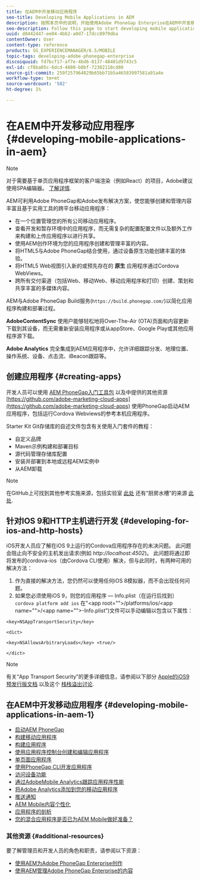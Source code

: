 ```yaml
---
title: 在AEM中开发移动应用程序
seo-title: Developing Mobile Applications in AEM
description: 按照本页中的说明，开始使用Adobe PhoneGap Enterprise在AEM中开发移动应用程序。
seo-description: Follow this page to start developing mobile application in AEM using Adobe PhoneGap Enterprise.
uuid: d8442447-ee04-4bb2-a0d7-17dcc8979dba
contentOwner: User
content-type: reference
products: SG_EXPERIENCEMANAGER/6.5/MOBILE
topic-tags: developing-adobe-phonegap-enterprise
discoiquuid: fd7bcf17-af7e-4bd6-8137-48401d9743c5
exl-id: cf8ba05c-6dcd-4880-b8bf-72382118cd80
source-git-commit: 259f257964829b65bb71b5a46583997581a91a4e
workflow-type: tm+mt
source-wordcount: '582'
ht-degree: 1%

---
```


# 在AEM中开发移动应用程序 {#developing-mobile-applications-in-aem}

>[!NOTE]
>
>对于需要基于单页应用程序框架的客户端渲染（例如React）的项目，Adobe建议使用SPA编辑器。 [了解详情](/help/sites-developing/spa-overview.md).

AEM可利用Adobe PhoneGap和Adobe发布解决方案，使您能够创建和管理内容丰富且基于实用工具的跨平台移动应用程序：

* 在一个位置管理您的所有公司移动应用程序。
* 查看开发和暂存环境中的应用程序，而无需复杂的配置配置文件以及额外工作来构建和上传应用程序以进行共享。
* 使用AEM创作环境为您的应用程序创建和管理丰富的内容。
* 将HTML5与Adobe PhoneGap结合使用，通过设备原生功能创建丰富的体验。
* 将HTML5 Web视图引入新的或预先存在的 **原生** 应用程序通过Cordova WebViews。
* 跨所有交付渠道（包括Web、移动Web、移动应用程序和打印）创建、策划和共享丰富的多媒体内容。

AEM与Adobe PhoneGap Build服务(`https://build.phonegap.com/`)以简化应用程序构建和部署过程。

**AdobeContentSync** 使用户能够轻松地将Over-The-Air (OTA)页面和内容更新下载到其设备，而无需重新安装应用程序或从appStore、Google Play或其他应用程序源下载。

**Adobe Analytics** 完全集成到AEM应用程序中，允许详细跟踪分发、地理位置、操作系统、设备、点击流、iBeacon跟踪等。

## 创建应用程序 {#creating-apps}

开发人员可以使用 [AEM PhoneGap入门工具包](https://github.com/Adobe-Marketing-Cloud/aem-phonegap-starter-kit) 以及中提供的其他资源 [https://github.com/adobe-marketing-cloud-apps](https://github.com/adobe-marketing-cloud-apps) 使用PhoneGap启动AEM应用程序，包括运行Cordova Webviews的参考本机应用程序。

Starter Kit Git存储库的自述文件包含有关使用入门套件的教程：

* 自定义品牌
* Maven示例构建和部署目标
* 源代码管理存储库配置
* 安装并部署到本地或远程AEM实例中
* 从AEM卸载

>[!NOTE]
>
>在GitHub上可找到其他参考实施来源，包括实验室 [此处](https://github.com/adobe-marketing-cloud-apps) 还有“厨房水槽”的来源 [此处](https://github.com/blefebvre/aem-phonegap-kitchen-sink).

## 针对IOS 9和HTTP主机进行开发 {#developing-for-ios-and-http-hosts}

iOS开发人员应了解在iOS 9上运行的Cordova应用程序存在的未决问题。 此问题会阻止向不安全的主机发出请求(例如 *http://localhost:4502*)。 此问题将通过即将发布的cordova-ios（由Cordova CLI使用）解决，但与此同时，有两种可用的解决方法：

1. 作为直接的解决方法，您仍然可以使用任何iOS 8模拟器，而不会出现任何问题。
1. 如果您必须使用iOS 9，则您的应用程序 — Info.plist（在运行后找到） `cordova platform add ios` 在&quot;&lt;app root=&quot;&quot;>/platforms/ios/&lt;app name=&quot;&quot;>/&lt;app name=&quot;&quot;>-Info.plist”)文件可以手动编辑以包含以下属性：

```
<key>NSAppTransportSecurity</key>

<dict>

<key>NSAllowsArbitraryLoads</key> <true/>

</dict>
```

>[!NOTE]
>
>有关“App Transport Security”的更多详细信息，请参阅以下部分 [Apple的iOS9预发行版文档](https://developer.apple.com/library/prerelease/ios/releasenotes/General/WhatsNewIniOS/Articles/iOS9.html#//apple_ref/doc/uid/TP40016198-SW14) 以及这个 [栈栈溢出讨论](https://stackoverflow.com/questions/30751053/ios9-ats-what-about-html5-based-apps/).

## 在AEM中开发移动应用程序 {#developing-mobile-applications-in-aem-1}

* [启动AEM PhoneGap](/help/mobile/starting-aem-phonegap-app.md)
* [构建移动应用程序](/help/mobile/building-app-mobile-phonegap.md)
* [构建应用程序](/help/mobile/phonegap-structure-an-app.md)
* [使用应用程序控制台创建和编辑应用程序](/help/mobile/phonegap-apps-console.md)
* [单页面应用程序](/help/mobile/phonegap-single-page-applications.md)
* [使用PhoneGap CLI开发应用程序](/help/mobile/phonegap-apps-pg-cli.md)
* [访问设备功能](/help/mobile/phonegap-access-device-features.md)
* [通过AdobeMobile Analytics跟踪应用程序性能](/help/mobile/phonegap-intro-to-app-analytics.md)
* [将Adobe Analytics添加到您的移动应用程序](/help/mobile/phonegap-add-analytics-to-apps.md)
* [推送通知](/help/mobile/phonegap-push-notifications.md)
* [AEM Mobile内容个性化](/help/mobile/phonegap-aem-mobile-content-personalization.md)
* [应用程序的剖析](/help/mobile/phonegap-apps-arch.md)
* [您的混合应用程序是否已为AEM Mobile做好准备？](/help/mobile/phonegap-adding-content-to-imported-app.md)

### 其他资源 {#additional-resources}

要了解管理员和开发人员的角色和职责，请参阅以下资源：

* [使用AEM为Adobe PhoneGap Enterprise创作](/help/mobile/phonegap.md)
* [使用AEM管理Adobe PhoneGap Enterprise的内容](/help/mobile/administer-phonegap.md)
